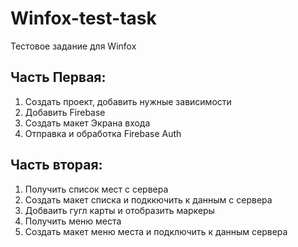 # Winfox-test-task
Тестовое задание для Winfox
## Часть Первая:
1) Создать проект, добавить нужные зависимости <br>
2) Добавить Firebase <br>
3) Создать макет Экрана входа <br>
4) Отправка и обработка Firebase Auth <br>
## Часть вторая:
1) Получить список мест с сервера <br>
2) Создать макет списка и подккючить к данным с сервера <br>
3) Добваить гугл карты и отобразить маркеры <br>
4) Получить меню места <br>
5) Cоздать макет меню места и подключить к данным сервера <br>
